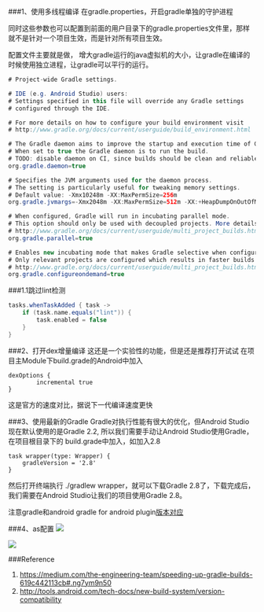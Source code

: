 ###1、使用多线程编译
在gradle.properties，开启gradle单独的守护进程

同时这些参数也可以配置到前面的用户目录下的gradle.properties文件里，那样就不是针对一个项目生效，而是针对所有项目生效。

配置文件主要就是做， 增大gradle运行的java虚拟机的大小，让gradle在编译的时候使用独立进程，让gradle可以平行的运行。

```java
# Project-wide Gradle settings.

# IDE (e.g. Android Studio) users:
# Settings specified in this file will override any Gradle settings
# configured through the IDE.

# For more details on how to configure your build environment visit
# http://www.gradle.org/docs/current/userguide/build_environment.html

# The Gradle daemon aims to improve the startup and execution time of Gradle.
# When set to true the Gradle daemon is to run the build.
# TODO: disable daemon on CI, since builds should be clean and reliable on servers
org.gradle.daemon=true

# Specifies the JVM arguments used for the daemon process.
# The setting is particularly useful for tweaking memory settings.
# Default value: -Xmx10248m -XX:MaxPermSize=256m
org.gradle.jvmargs=-Xmx2048m -XX:MaxPermSize=512m -XX:+HeapDumpOnOutOfMemoryError -Dfile.encoding=UTF-8

# When configured, Gradle will run in incubating parallel mode.
# This option should only be used with decoupled projects. More details, visit
# http://www.gradle.org/docs/current/userguide/multi_project_builds.html#sec:decoupled_projects
org.gradle.parallel=true

# Enables new incubating mode that makes Gradle selective when configuring projects. 
# Only relevant projects are configured which results in faster builds for large multi-projects.
# http://www.gradle.org/docs/current/userguide/multi_project_builds.html#sec:configuration_on_demand
org.gradle.configureondemand=true
```
###1.1跳过lint检测

```groovy
tasks.whenTaskAdded { task ->
    if (task.name.equals("lint")) {
        task.enabled = false
    }
}
```

###2、打开dex增量编译
这还是一个实验性的功能，但是还是推荐打开试试
在项目主Module下build.grade的Android中加入

```
dexOptions {
        incremental true
}

```

这是官方的速度对比，据说下一代编译速度更快

###3、使用最新的Gradle
Gradle对执行性能有很大的优化，但Android Studio现在默认使用的是Gradle 2.2,
所以我们需要手动让Android Studio使用Gradle，在项目根目录下的 build.grade中加入，如加入2.8

```
task wrapper(type: Wrapper) {
    gradleVersion = '2.8'
}

```

然后打开终端执行 ./gradlew wrapper，就可以下载Gradle 2.8了，下载完成后，我们需要在Android Studio让我们的项目使用Gradle 2.8。

注意gradle和android gradle for android plugin[版本对应](http://tools.android.com/tech-docs/new-build-system/version-compatibility)

###4、as配置
![](https://github.com/hacket/gradle-config/blob/master/%E5%8A%A0%E9%80%9Fgradle%E7%BC%96%E8%AF%91/img/gradle_config1.png)

![](https://github.com/hacket/gradle-config/blob/master/%E5%8A%A0%E9%80%9Fgradle%E7%BC%96%E8%AF%91/img/gradle_config2.png)


###Reference
 1. https://medium.com/the-engineering-team/speeding-up-gradle-builds-619c442113cb#.ng7ym9n50
 2. http://tools.android.com/tech-docs/new-build-system/version-compatibility
